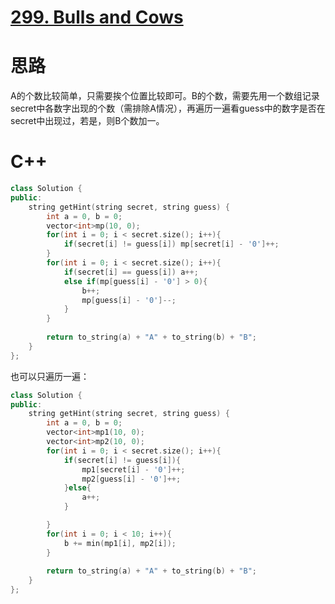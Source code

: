 # [299. Bulls and Cows](https://leetcode.com/problems/bulls-and-cows/)

# 思路
A的个数比较简单，只需要挨个位置比较即可。B的个数，需要先用一个数组记录secret中各数字出现的个数（需排除A情况），再遍历一遍看guess中的数字是否在secret中出现过，若是，则B个数加一。


# C++


```C++
class Solution {
public:
    string getHint(string secret, string guess) {
        int a = 0, b = 0;
        vector<int>mp(10, 0);
        for(int i = 0; i < secret.size(); i++){
            if(secret[i] != guess[i]) mp[secret[i] - '0']++;
        }
        for(int i = 0; i < secret.size(); i++){
            if(secret[i] == guess[i]) a++;
            else if(mp[guess[i] - '0'] > 0){
                b++;
                mp[guess[i] - '0']--;
            }
        }
        
        return to_string(a) + "A" + to_string(b) + "B";
    }
};
```
也可以只遍历一遍：
```C++
class Solution {
public:
    string getHint(string secret, string guess) {
        int a = 0, b = 0;
        vector<int>mp1(10, 0);
        vector<int>mp2(10, 0);
        for(int i = 0; i < secret.size(); i++){
            if(secret[i] != guess[i]){
                mp1[secret[i] - '0']++;
                mp2[guess[i] - '0']++;
            }else{
                a++;
            }

        }
        for(int i = 0; i < 10; i++){
            b += min(mp1[i], mp2[i]);
        }
        
        return to_string(a) + "A" + to_string(b) + "B";
    }
};
```